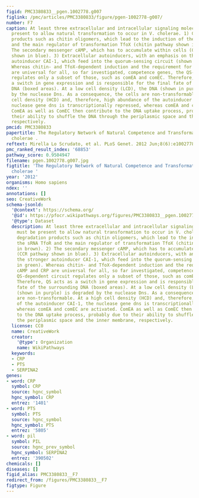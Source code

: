 ```yaml
---
figid: PMC3380833__pgen.1002778.g007
figlink: /pmc/articles/PMC3380833/figure/pgen-1002778-g007/
number: F7
caption: At least three extracellular and intracellular signaling molecules must be
  present to allow natural transformation to occur in V. cholerae. 1) Chitin degradation
  products such as chitin oligomers, which lead to the induction of the sRNA TfoR
  and the main regulator of transformation TfoX (chitin pathway shown in brown). 2)
  The secondary messenger cAMP, which has to accumulate within cells (CCR pathway
  shown in blue). 3) Extracellular autoinducers, with an emphasis on the stronger
  autoinducer CAI-1, which feed into the quorum-sensing circuit (shown in green).
  Whereas chitin- and TfoX-dependent induction and the requirement for cAMP and CRP
  are universal for all, so far investigated, competence genes, the QS-dependent circuit
  regulates only a subset of those, such as comEA and comEC. Therefore, QS acts as
  a switch in gene expression and is responsible for the final fate of the surrounding
  DNA (boxed areas). At a low cell density (LCD), the DNA (shown in purple) is degraded
  by the nuclease Dns. As a consequence, the cells are non-transformable. At a high
  cell density (HCD) and, therefore, high abundance of the autoinducer CAI-1, the
  nuclease gene dns is transcriptionally repressed, whereas comEA and comEC are activated.
  ComEA as well as ComEC then contribute to the DNA uptake process, probably due to
  their ability to shuffle the DNA through the periplasmic space and the inner membrane,
  respectively.
pmcid: PMC3380833
papertitle: The Regulatory Network of Natural Competence and Transformation of Vibrio
  cholerae .
reftext: Mirella Lo Scrudato, et al. PLoS Genet. 2012 Jun;8(6):e1002778.
pmc_ranked_result_index: '68853'
pathway_score: 0.9504947
filename: pgen.1002778.g007.jpg
figtitle: 'The Regulatory Network of Natural Competence and Transformation of Vibrio
  cholerae '
year: '2012'
organisms: Homo sapiens
ndex: ''
annotations: []
seo: CreativeWork
schema-jsonld:
  '@context': https://schema.org/
  '@id': https://pfocr.wikipathways.org/figures/PMC3380833__pgen.1002778.g007.html
  '@type': Dataset
  description: At least three extracellular and intracellular signaling molecules
    must be present to allow natural transformation to occur in V. cholerae. 1) Chitin
    degradation products such as chitin oligomers, which lead to the induction of
    the sRNA TfoR and the main regulator of transformation TfoX (chitin pathway shown
    in brown). 2) The secondary messenger cAMP, which has to accumulate within cells
    (CCR pathway shown in blue). 3) Extracellular autoinducers, with an emphasis on
    the stronger autoinducer CAI-1, which feed into the quorum-sensing circuit (shown
    in green). Whereas chitin- and TfoX-dependent induction and the requirement for
    cAMP and CRP are universal for all, so far investigated, competence genes, the
    QS-dependent circuit regulates only a subset of those, such as comEA and comEC.
    Therefore, QS acts as a switch in gene expression and is responsible for the final
    fate of the surrounding DNA (boxed areas). At a low cell density (LCD), the DNA
    (shown in purple) is degraded by the nuclease Dns. As a consequence, the cells
    are non-transformable. At a high cell density (HCD) and, therefore, high abundance
    of the autoinducer CAI-1, the nuclease gene dns is transcriptionally repressed,
    whereas comEA and comEC are activated. ComEA as well as ComEC then contribute
    to the DNA uptake process, probably due to their ability to shuffle the DNA through
    the periplasmic space and the inner membrane, respectively.
  license: CC0
  name: CreativeWork
  creator:
    '@type': Organization
    name: WikiPathways
  keywords:
  - CRP
  - PTS
  - SERPINA2
genes:
- word: CRP
  symbol: CRP
  source: hgnc_symbol
  hgnc_symbol: CRP
  entrez: '1401'
- word: PTS
  symbol: PTS
  source: hgnc_symbol
  hgnc_symbol: PTS
  entrez: '5805'
- word: pil
  symbol: PIL
  source: hgnc_prev_symbol
  hgnc_symbol: SERPINA2
  entrez: '390502'
chemicals: []
diseases: []
figid_alias: PMC3380833__F7
redirect_from: /figures/PMC3380833__F7
figtype: Figure
---
```

